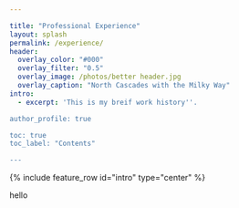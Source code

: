 ```yaml
---

title: "Professional Experience"
layout: splash
permalink: /experience/
header:
  overlay_color: "#000"
  overlay_filter: "0.5"
  overlay_image: /photos/better header.jpg
  overlay_caption: "North Cascades with the Milky Way"
intro: 
  - excerpt: 'This is my breif work history''.

author_profile: true

toc: true
toc_label: "Contents"

---
```

{% include feature_row id="intro" type="center" %}

hello